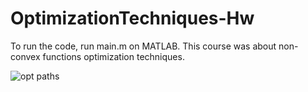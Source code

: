 # OptimizationTechniques-Hw
To run the code, run main.m on MATLAB. This course was about non-convex functions optimization techniques.


![opt paths](https://github.com/user-attachments/assets/c7942762-77b3-4a39-a92f-1d09df62b76e)
